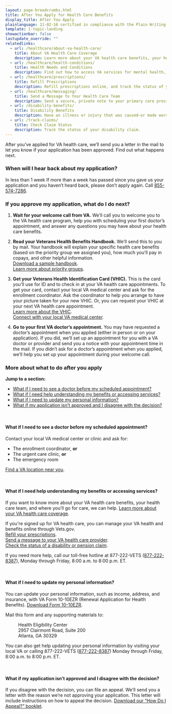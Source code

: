 ```yaml
---
layout: page-breadcrumbs.html
title: After You Apply for Health Care Benefits
display_title: After You Apply
plainlanguage: 11-02-16 certified in compliance with the Plain Writing Act
template: 1-topic-landing
showactionbar: false
lastupdate_override: ""
relatedlinks:
  - url: /healthcare/about-va-health-care/
    title: About VA Health Care Coverage
    description: Learn more about your VA health care benefits, your health care team, and where you’ll go for care.
  - url: /healthcare/health-conditions/
    title: Health Needs and Conditions
    description: Find out how to access VA services for mental health, women’s health, and other specific needs.
  - url: /healthcare/prescriptions/
    title: Refill Prescriptions
    description: Refill prescriptions online, and track the status of your refills.
  - url: /healthcare/messaging/
    title: Send a Message to Your Health Care Team
    description: Send a secure, private note to your primary care provider or other members of your VA health care team.
  - url: /disability-benefits/
    title: Disability Benefits
    description: Have an illness or injury that was caused—or made worse—by your active-duty service? Find out if you can get disability compensation (monthly payments) from VA.
  - url: /track-claims/
    title: Check Claim Status
    description: Track the status of your disability claim.
---
```


<div class="va-introtext">

After you’ve applied for VA health care, we’ll send you a letter in the mail to let you know if your application has been approved. Find out what happens next.

</div>

### When will I hear back about my application?

<div class="card information" markdown="0">
<span class="number">In less than 1 week</span>
<span class="description">If more than a week has passed since you gave us your application and you haven’t heard back, please don’t apply again. Call <a href="tel:+18555747286">855-574-7286</a>.</span>
</div>

### If you approve my application, what do I do next?

<ol class="process">
<li class="process-step list-one">

**Wait for your welcome call from VA.** We’ll call you to welcome you to the VA health care program, help you with scheduling your first doctor’s appointment, and answer any questions you may have about your health care benefits.

</li>

<li class="process-step list-two">

**Read your Veterans Health Benefits Handbook.** We’ll send this to you by mail. Your handbook will explain your specific health care benefits (based on the priority group we assigned you), how much you’ll pay in copays, and other helpful information. <br />
[Download a sample handbook](https://www.va.gov/healthbenefits/vhbh/publications/vhbh_sample_handbook_2014.pdf). <br /> 
[Learn more about priority groups](https://www.va.gov/healthbenefits/resources/priority_groups.asp). 

</li>

<li class="process-step list-three">

**Get your Veterans Health Identification Card (VHIC).** This is the card you’ll use for ID and to check in at your VA health care appointments. To get your card, contact your local VA medical center and ask for the enrollment coordinator. Ask the coordinator to help you arrange to have your picture taken for your new VHIC. Or, you can request your VHIC at your next VA health care appointment. <br /> [Learn more about the VHIC](https://www.va.gov/HEALTHBENEFITS/vhic/index.asp). <br />
[Connect with your local VA medical center](https://www.va.gov/health/vamc/). 

</li>

<li class="process-step list-four">

**Go to your first VA doctor’s appointment.** You may have requested a doctor’s appointment when you applied (either in person or on your application). If you did, we’ll set up an appointment for you with a VA doctor or provider and send you a notice with your appointment time in the mail. If you didn’t ask for a doctor’s appointment when you applied, we’ll help you set up your appointment during your welcome call. 

</li>
</ol>

### More about what to do after you apply

**Jump to a section:**

- [What if I need to see a doctor before my scheduled appointment?](#after-see-doctor)
- [What if I need help understanding my benefits or accessing services?](#after-need-help)
- [What if I need to update my personal information?](#after-update-information)
- [What if my application isn’t approved and I disagree with the decision?](#after-not-approved) 

<br>

<span id="after-see-doctor">

#### What if I need to see a doctor before my scheduled appointment?

Contact your local VA medical center or clinic and ask for:
- The enrollment coordinator, **or**
- The urgent care clinic, **or**
- The emergency room

[Find a VA location near you](https://www.va.gov/directory/guide/division.asp?dnum=1).

<br>

<span id="after-need-help">

#### What if I need help understanding my benefits or accessing services? 

If you want to know more about your VA health care benefits, your health care team, and where you’ll go for care, we can help. [Learn more about your VA health care coverage](/healthcare/about-va-health-care/).

If you're signed up for VA health care, you can manage your VA health and benefits online through Vets.gov. <br />
[Refill your prescriptions](/healthcare/prescriptions/). <br />
[Send a message to your VA health care provider](/healthcare/messaging/). <br />
[Check the status of a disability or pension claim](/track-claims/). 

If you need more help, call our toll-free hotline at 877-222-VETS (<a href="tel:+1-877-222-8387">877-222-8387</a>), Monday through Friday, 8:00 a.m. to 8:00 p.m. ET.

<br>

<span id="after-update-information">

#### What if I need to update my personal information?

You can update your personal information, such as income, address, and insurance, with VA Form 10-10EZR (Renewal Application for Health Benefits). [Download Form 10-10EZR](http://www.va.gov/vaforms/medical/pdf/vha-10-10ezr-fill.pdf). 

Mail this form and any supporting materials to:

<dl class="va-address-block">
<dd>Health Eligibility Center</dd>
<dd>2957 Clairmont Road, Suite 200</dd>
<dd>Atlanta, GA 30329</dd>
</dl>
 
You can also get help updating your personal information by visiting your local VA or calling 877-222-VETS (<a href="tel:+1-877-222-8387">877-222-8387</a>) Monday through Friday, 8:00 a.m. to 8:00 p.m. ET. 

<br>

<span id="after-not-approved">

#### What if my application isn’t approved and I disagree with the decision? 

If you disagree with the decision, you can file an appeal. We’ll send you a letter with the reason we’re not approving your application. This letter will include instructions on how to appeal the decision. [Download our “How Do I Appeal?” booklet](http://www.bva.va.gov/docs/Pamphlets/How-Do-I-Appeal-Booklet--508Compliance.pdf).
